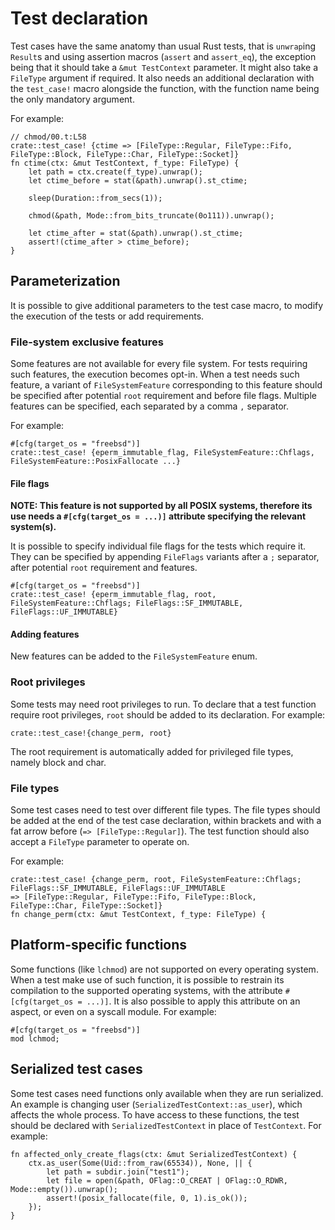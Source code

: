 # Test declaration

Test cases have the same anatomy than usual Rust tests, 
that is `unwrap`ing `Result`s and using assertion macros (`assert` and `assert_eq`),
the exception being that it should take a `&mut TestContext` parameter.
It might also take a `FileType` argument if required.
It also needs an additional declaration with the `test_case!` macro alongside the function, 
with the function name being the only mandatory argument.

For example:

```rust,ignore
// chmod/00.t:L58
crate::test_case! {ctime => [FileType::Regular, FileType::Fifo, FileType::Block, FileType::Char, FileType::Socket]}
fn ctime(ctx: &mut TestContext, f_type: FileType) {
    let path = ctx.create(f_type).unwrap();
    let ctime_before = stat(&path).unwrap().st_ctime;

    sleep(Duration::from_secs(1));

    chmod(&path, Mode::from_bits_truncate(0o111)).unwrap();

    let ctime_after = stat(&path).unwrap().st_ctime;
    assert!(ctime_after > ctime_before);
}
```

## Parameterization

It is possible to give additional parameters to the test case macro,
to modify the execution of the tests or add requirements.

### File-system exclusive features

Some features are not available for every file system.
For tests requiring such features, the execution becomes opt-in.
When a test needs such feature,
a variant of `FileSystemFeature` corresponding to this feature should be specified
after potential `root` requirement and before file flags.
Multiple features can be specified, each separated by a comma `,` separator.

For example:

```rust,ignore
#[cfg(target_os = "freebsd")]
crate::test_case! {eperm_immutable_flag, FileSystemFeature::Chflags, FileSystemFeature::PosixFallocate ...}
```

#### File flags

**NOTE: This feature is not supported by all POSIX systems, 
therefore its use needs a `#[cfg(target_os = ...)]` attribute specifying the relevant system(s).**

It is possible to specify individual file flags for the tests which
require it. They can be specified by appending `FileFlags` variants after a `;` separator,
after potential `root` requirement and features.

```rust,ignore
#[cfg(target_os = "freebsd")]
crate::test_case! {eperm_immutable_flag, root, FileSystemFeature::Chflags; FileFlags::SF_IMMUTABLE, FileFlags::UF_IMMUTABLE}
```

#### Adding features

New features can be added to the `FileSystemFeature` enum.

### Root privileges

Some tests may need root privileges to run.
To declare that a test function require root privileges, 
`root` should be added to its declaration.
For example:

```rust,ignore
crate::test_case!{change_perm, root}
```

The root requirement is automatically added for privileged file types,
namely block and char.

### File types

Some test cases need to test over different file types.
The file types should be added at the end of the test case declaration,
within brackets and with a fat arrow before (`=> [FileType::Regular]`).
The test function should also accept a `FileType` parameter to operate on.

For example:

```rust,ignore
crate::test_case! {change_perm, root, FileSystemFeature::Chflags; FileFlags::SF_IMMUTABLE, FileFlags::UF_IMMUTABLE 
=> [FileType::Regular, FileType::Fifo, FileType::Block, FileType::Char, FileType::Socket]}
fn change_perm(ctx: &mut TestContext, f_type: FileType) {
```

## Platform-specific functions 

Some functions (like `lchmod`) are not supported on every operating system.
When a test make use of such function, it is possible to restrain its compilation
to the supported operating systems, with the attribute `#[cfg(target_os = ...)]`.
It is also possible to apply this attribute on an aspect, or even on a syscall module.
For example:

```rust,ignore
#[cfg(target_os = "freebsd")]
mod lchmod;
```

## Serialized test cases

Some test cases need functions only available when they are run serialized.
An example is changing user (`SerializedTestContext::as_user`), which affects the whole process.
To have access to these functions, the test should be declared with `SerializedTestContext`
in place of `TestContext`.
For example:

```rust,ignore
fn affected_only_create_flags(ctx: &mut SerializedTestContext) {
    ctx.as_user(Some(Uid::from_raw(65534)), None, || {
        let path = subdir.join("test1");
        let file = open(&path, OFlag::O_CREAT | OFlag::O_RDWR, Mode::empty()).unwrap();
        assert!(posix_fallocate(file, 0, 1).is_ok());
    });
} 
```
